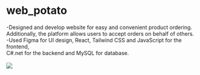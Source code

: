 # web_potato 
-Designed and develop website for easy and convenient product ordering.<br>
Additionally, the platform allows users to accept orders on behalf of others. <br>
-Used Figma for UI design, React, Tailwind CSS and JavaScript for the frontend, <br>
C#.net for the backend and MySQL for database.
<br><br>
![](https://bead-boar-53b.notion.site/How-to-use-Potato-Website-954b3acfdaf74b5fbccf486b720313fb?pvs=4)
